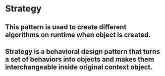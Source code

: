 # Strategy
## This pattern is used to create different algorithms on runtime when object is created.
## Strategy is a behavioral design pattern that turns a set of behaviors into objects and makes them interchangeable inside original context object.
